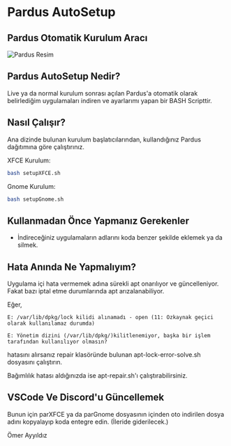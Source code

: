 # Pardus AutoSetup 
## **Pardus Otomatik Kurulum Aracı**
![Pardus Resim](https://www.ankarakreatif.com/uploads/haberler/1534682669pardus-isletim-sistemi-png.png)

## **Pardus AutoSetup Nedir?**

Live ya da normal kurulum sonrası açılan Pardus'a otomatik olarak belirlediğim uygulamaları indiren ve ayarlarımı yapan bir BASH Scripttir.

## **Nasıl Çalışır?**

 Ana dizinde bulunan kurulum başlatıcılarından, kullandığınız Pardus dağıtımına göre çalıştırınız.

 XFCE Kurulum:
 ```bash
 bash setupXFCE.sh
 ```
 Gnome Kurulum:
```bash
bash setupGnome.sh
```
## **Kullanmadan Önce Yapmanız Gerekenler**

- İndireceğiniz uygulamaların adlarını koda benzer şekilde eklemek ya da silmek.

## **Hata Anında Ne Yapmalıyım?**
 
 Uygulama içi hata vermemek adına sürekli apt onarılıyor ve güncelleniyor. Fakat bazı iptal etme durumlarında apt arızalanabiliyor.

 Eğer,
 ```
E: /var/lib/dpkg/lock kilidi alınamadı - open (11: Özkaynak geçici olarak kullanılamaz durumda)

E: Yönetim dizini (/var/lib/dpkg/)kilitlenemiyor, başka bir işlem tarafından kullanılıyor olmasın?
```
hatasını alırsanız repair klasöründe bulunan apt-lock-error-solve.sh dosyasını çalıştırın.

Bağımlılık hatası aldığınızda ise apt-repair.sh'ı çalıştırabilirsiniz.

## **VSCode Ve Discord'u Güncellemek**

Bunun için parXFCE ya da parGnome dosyasının içinden oto indirilen dosya adını kopyalayıp koda entegre edin. (İleride giderilecek.)

Ömer Ayyıldız
